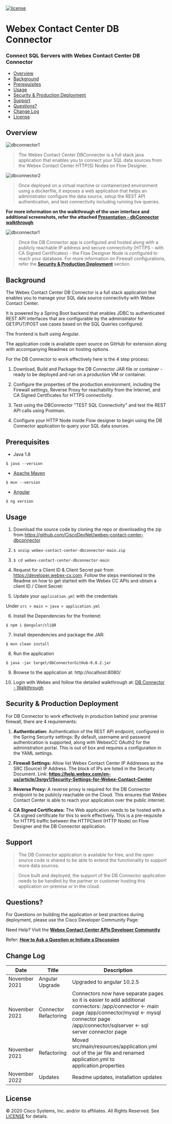 <h1 align="center">
    <a href="developer.webex-cx.com"></a>
</h1>

[![license](https://img.shields.io/github/license/ciscospark/spark-java-sdk.svg)](https://github.com/ciscospark/spark-java-sdk/blob/master/LICENSE)

# Webex Contact Center DB Connector

### Connect SQL Servers with Webex Contact Center DB Connector

- [Overview](#overview)
- [Background](#background-of-the-application)
- [Prerequisites](#prerequisites)
- [Usage](#usage)
- [Security & Production Deployment](#security--production-deployment)
- [Support](#support)
- [Questions?](#questions)
- [Change Log](#change-log)
- [License](#license)

## Overview

![dbconnector1](/images/1.png)

> The Webex Contact Center DBConnector is a full stack java application that enables you to connect your SQL data sources from the Webex Contact Center HTTP(S) Nodes on Flow Designer.

![dbconnector2](/images/2.png)

> Once deployed on a virtual machine or containerized environment using a dockerfile, it exposes a web application that helps an administrator configure the data source, setup the REST API authentication, and test connectivity including running live queries.

**For more information on the walkthrough of the user interface and additional screenshots, refer the attached [Presentation - dbConnector walkthrough](./dbConnector.pptx)**

![dbconnector1](/images/3.png)

> Once the DB Connector app is configured and hosted along with a publicly reachable IP address and secure connectivity (HTTPS - with CA Signed Certificates) - the Flow Designer Node is configured to reach your database. For more information on Firewall configurations, refer the **[Security & Production Deployment](#security--production-deployment)** section.

## Background

The Webex Contact Center DB Connector is a full stack application that enables you to manage your SQL data source connectivity with Webex Contact Center.

It is powered by a Spring Boot backend that enables JDBC to authenticated REST API interfaces that are configurable by the administrator for GET/PUT/POST use cases based on the SQL Queries configured.

The frontend is built using Angular.

The application code is available open source on GitHub for extension along with accompanying Readmes on hosting options.

For the DB Connector to work effectively here is the 4 step process:

1. Download, Build and Package the DB Connector JAR file or container - ready to be deployed and run on a production VM or container.

2. Configure the properties of the production environment, including the Firewall settings, Reverse Proxy for reachability from the Internet, and CA Signed Certificates for HTTPS connectivity.

3. Test using the DBConnector "TEST SQL Connectivity" and test the REST API calls using Postman.
4. Configure your HTTP Node inside Flow designer to begin using the DB Connector application to query your SQL data sources.

## Prerequisites

- Java 1.8

`$ java --version`

- [Apache Maven](https://maven.apache.org/)

`$ mvn --version`

- [Angular](https://angular.io/)

`$ ng version`

## Usage

1. Download the source code by cloning the repo or downloading the zip from https://github.com/CiscoDevNet/webex-contact-center-dbconnector

2. `$ unzip webex-contact-center-dbconnector-main.zip`

3. `$ cd webex-contact-center-dbconnector-main`

4. Request for a Client ID & Client Secret pair from https://developer.webex-cx.com. Follow the steps mentioned in the Readme on how to get started with the Webex CC APIs and obtain a client ID / Client Secret:

5. Update your `application.yml` with the credentials

Under `src > main > java > application.yml`

6. Install the Dependencies for the frontend:

`$ npm i @angular/cli@8`

7. Install dependencies and package the JAR:

`$ mvn clean install`

8. Run the application

`$ java -jar target/dbConnectorGitHub-0.0.2.jar`

9. Browse to the application at: http://localhost:8080/

10. Login with Webex and follow the detailed walkthrough at: [DB Connector - Walkthrough](./dbConnector.pptx)

## Security & Production Deployment

For DB Connector to work effectively in production behind your premise firewall, there are 4 requirements:

1. **Authentication:** Authentication of the REST API endpoint, configured in the Spring Security settings: By default, username and password authentication is supported, along with WebexCC OAuth2 for the administration portal. This is out of box and requires a configuration in the YAML settings.

2. **Firewall Settings:** Allow list Webex Contact Center IP Addresses as the SRC (Source) IP Address. The block of IPs are listed in the Security Document.
   Link: **https://help.webex.com/en-us/article/3srgv1/Security-Settings-for-Webex-Contact-Center**

3. **Reverse Proxy:** A reverse proxy is required for the DB Connector endpoint to be publicly reachable on the Cloud. This ensures that Webex Contact Center is able to reach your application over the public internet.

4. **CA Signed Certificates:** The Web application needs to be hosted with a CA signed certificate for this to work effectively. This is a pre-requisite for HTTPS traffic between the HTTPClient (HTTP Node) on Flow Designer and the DB Connector application.

## Support

> The DB Connector application is available for free, and the open source code is shared to be able to extend the functionality to support more data sources.

> Once built and deployed, the support of the DB Connector application needs to be handled by the partner or customer hosting this application on-premise or in the cloud.

## Questions?

For Questions on building the application or best practices during deployment, please use the Cisco Developer Community Page:

Need Help? Visit the **[Webex Contact Center APIs Developer Community](https://community.cisco.com/t5/contact-center/bd-p/j-disc-dev-contact-center)**

Refer: **[How to Ask a Question or Initiate a Discussion](https://community.cisco.com/t5/contact-center/webex-contact-center-apis-developer-community-and-support/m-p/4558270)**

## Change Log

| Date          | Title                 | Description                                                                                                                                                                                                     |
| ------------- | --------------------- | --------------------------------------------------------------------------------------------------------------------------------------------------------------------------------------------------------------- |
| November 2021 | Angular Upgrade       | Upgraded to angular 10.2.5                                                                                                                                                                                      |
| November 2021 | Connector Refactoring | Connectors now have separate pages so it is easier to add additional connectors: /app/connector <- main page /app/connector/mysql <- mysql connector page /app/connector/sqlserver <- sql server connector page |
| November 2021 | Refactoring           | Moved src/main/resources/application.yml out of the jar file and renamed application.yml to application.properties                                                                                              |
| November 2022 | Updates               | Readme updates, installation updates                                                                                                                                                                            |

## License

&copy; 2020 Cisco Systems, Inc. and/or its affiliates.
All Rights Reserved. See [LICENSE](LICENSE) for details.
